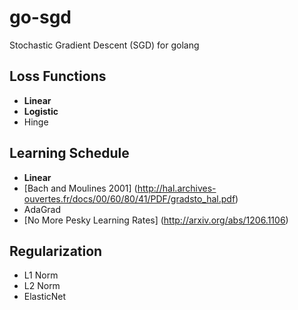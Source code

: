 go-sgd
======

Stochastic Gradient Descent (SGD) for golang

Loss Functions
--------------
- **Linear**
- **Logistic**
- Hinge

Learning Schedule
-----------------
- **Linear**
- [Bach and Moulines 2001] (http://hal.archives-ouvertes.fr/docs/00/60/80/41/PDF/gradsto_hal.pdf)
- AdaGrad
- [No More Pesky Learning Rates] (http://arxiv.org/abs/1206.1106)

Regularization
--------------
- L1 Norm
- L2 Norm
- ElasticNet
